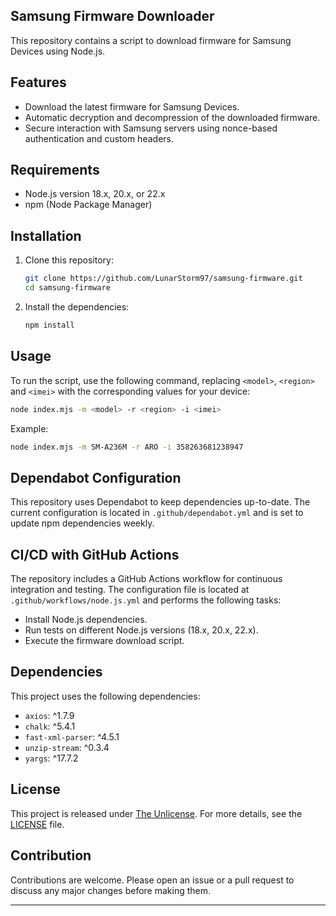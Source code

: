 ## Samsung Firmware Downloader

This repository contains a script to download firmware for Samsung Devices using Node.js.

## Features

- Download the latest firmware for Samsung Devices.
- Automatic decryption and decompression of the downloaded firmware.
- Secure interaction with Samsung servers using nonce-based authentication and custom headers.

## Requirements

- Node.js version 18.x, 20.x, or 22.x
- npm (Node Package Manager)

## Installation

1. Clone this repository:
    ```bash
    git clone https://github.com/LunarStorm97/samsung-firmware.git
    cd samsung-firmware
    ```

2. Install the dependencies:
    ```bash
    npm install
    ```

## Usage

To run the script, use the following command, replacing `<model>`, `<region>` and `<imei>` with the corresponding values for your device:
```bash
node index.mjs -m <model> -r <region> -i <imei>
```

Example:
```bash
node index.mjs -m SM-A236M -r ARO -i 358263681238947
```

## Dependabot Configuration

This repository uses Dependabot to keep dependencies up-to-date. The current configuration is located in `.github/dependabot.yml` and is set to update npm dependencies weekly.

## CI/CD with GitHub Actions

The repository includes a GitHub Actions workflow for continuous integration and testing. The configuration file is located at `.github/workflows/node.js.yml` and performs the following tasks:

- Install Node.js dependencies.
- Run tests on different Node.js versions (18.x, 20.x, 22.x).
- Execute the firmware download script.

## Dependencies

This project uses the following dependencies:

- `axios`: ^1.7.9
- `chalk`: ^5.4.1
- `fast-xml-parser`: ^4.5.1
- `unzip-stream`: ^0.3.4
- `yargs`: ^17.7.2

## License

This project is released under [The Unlicense](https://unlicense.org). For more details, see the [LICENSE](./LICENSE) file.

## Contribution

Contributions are welcome. Please open an issue or a pull request to discuss any major changes before making them.

---

